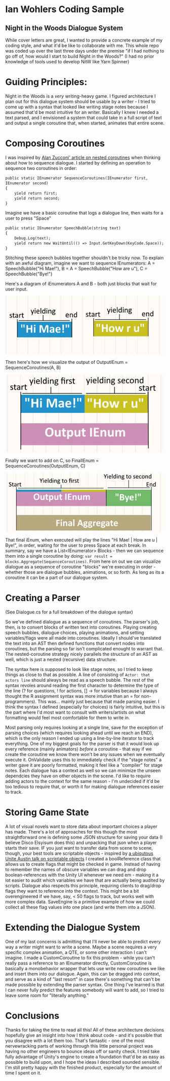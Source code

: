 # Ian Wohlers Coding Sample
## Night in the Woods Dialogue System
While cover letters are great, I wanted to provide a concrete example of my coding style, and what it'd be like to collaborate with me. This whole repo was coded up over the last three days under the premise "if I had nothing to go off of, how would I start to build Night in the Woods?" (I had no prior knowledge of tools used to develop NitW like Yarn Spinner)
# Guiding Principles:
Night in the Woods is a *very* writing-heavy game. I figured architecture I plan out for this dialogue system should be usable by a writer - I tried to come up with a syntax that looked like writing stage notes because I assumed that'd be most intuitive for an writer. Basically I knew I needed a text parsed, and I envisioned a system that could take in a full script of text and output a single coroutine that, when started, animates that entire scene.

# Composing Coroutines
I was inspired by [Alan Zucconi' article on nested coroutines](https://www.alanzucconi.com/2017/02/15/nested-coroutines-in-unity/) when thinking about how to sequence dialogue. I started by defining an operation to sequence two coroutines in order:

```
public static IEnumerator SequenceCoroutines(IEnumerator first, IEnumerator second)
{
    yield return first;
    yield return second;
}
```

Imagine we have a basic coroutine that logs a dialogue line, then waits for a user to press "Space"

```
public static IEnumerator SpeechBubble(string text)
{
    Debug.Log(text);
    yield return new WaitUntil(() => Input.GetKeyDown(KeyCode.Space));
}
```

Stitching these speech bubbles together shouldn't be tricky now. To explain with an awful diagram, imagine we want to sequence IEnumerators:
A = SpeechBubble("Hi Mae!"), B = A = SpeechBubble("How are u"), C = SpeechBubble("Bye!")

Here's a diagram of iEnumerators A and B - both just blocks that wait for user input.

![Two coroutines](Images/twoOfThem.png)

Then here's how we visualize the output of OutputIEnum = SequenceCoroutines(A, B)

![Composite coroutine](Images/composite.png)

Finally we want to add on C, so FinalIEnum = SequenceCoroutines(OutputIEnum, C)

![Aggregate coroutine](Images/aggregate.png)

That final iEnum, when executed will play the lines "Hi Mae! | How are u | Bye!", in order, waiting for the user to press Space at each break.
In summary, say we have a List\<IEnumerator\> Blocks - then we can sequence them into a single coroutine by doing: `var result = blocks.Aggregate(SequenceCoroutines)`. From here on out we can visualize dialogue as a sequence of coroutine "blocks" we're executing in order - whether those are dialogue bubbles, animations, or so forth. As long as its a coroutine it can be a part of our dialogue system.

# Creating a Parser
(See Dialogue.cs for a full breakdown of the dialogue syntax)

So we've defined dialogue as a sequence of coroutines. The parser's job, then, is to convert blocks of written text into coroutines. Playing creating speech bubbles, dialogue choices, playing animations, and setting variables/flags were all made into coroutines. Ideally I should've translated the text into an AST then defined functions that convert nodes into coroutines, but the parsing so far isn't complicated enought to warrant that. The nested-coroutine strategy nicely parallels the structure of an AST as well, which is just a nested (recursive) data structure.

The syntax here is supposed to look like stage notes, so I tried to keep things as close to that as possible. A line of consisting of `Actor: that actors line` should always be read as a speech bubble. The rest of the syntax revoles around reading the first character to determine the type of the line (? for questions, ! for actions, [] -> for variables because I always thought the R assignment syntax was more intutive than an = for non-programmers). This was... mainly just because that made parsing easier. I think the syntax I defined (especially for choices) is fairly intuitive, but this is the part where I'd most want to consult with writers/artists on what formatting would feel most comfortable for them to write in.

Most parsing only requires looking at a single line, save for the exception of parsing choices (which requires looking ahead until we reach an END), which is the only reason I ended up using a line-by-line iterator to track everything. One of my biggest goals for the parser is that it would look up every reference (mainly animators) *before* a coroutine - that way if we create the coroutine we know there won't be any issues when we eventually execute it. OnValidate uses this to immediately check if the "stage notes" a writer gave it are poorly formatted, making it feel like a "compiler" for stage notes. Each dialogue has a context as well so we can minimize the unseen dependcies they have on other objects in the scene. I'd like to require adding actors to the context for the same reason - I'm undecided if it'd be too tedious to require that, or worth it for making dialogue references easier to track.

# Storing Game State
A lot of visual novels want to store data about important choices a player has made. There's a lot of approaches for this though the most straightforward one is defining some JSON structure for saving your data (I believe Disco Elsyisum does this) and unpacking that json when a player starts their save. IF you just want to transfer data from scene to scene, though, your best tools are scriptable objects - inspired by [a ubiqutous Unite Austin talk on scriptable objects](https://www.youtube.com/watch?v=raQ3iHhE_Kk) I created a boolReference class that allows us to create flags that might be checked in game. Instead of having to remember the names of obscure variables we can drag and drop boolean-references with the Unity UI whenever we need em - making it a lot easier to audit which variables we have that are actually being audited by scripts. Dialogue also respects this principle, requiring clients to drag/drop flags they want to reference into the context. This might be a bit overengineered if we have, say, \< 50 flags to track, but works well with more complex data. SaveEngine is a primitive example of how we could collect all these flag values into one place (and write them into a JSON).

# Extending the Dialogue System
One of my last concerns is admitting that I'll never be able to predict every way a writer might want to write a scene. Maybe a scene requires a very specific complex animation, a QTE, or some other interaction I can't imagine. I made a CustomCoroutine to fix this problem - while you can't really pass a reference to an IEnumerator directly, CustomCoroutine is basically a monobehavior wrapper that lets use write new coroutines we like and insert them into our dialogue. Again, this can be dragged into context, and serve as a kind of "last resort" in case there's something that can't be made possible by extending the parser syntax. One thing I've learned is that I can never fully predict the features somebody will want to add, so I tried to leave some room for "literally anything."

# Conclusions
Thanks for taking the time to read all this! All of these architecture decisions hopefully give an insight into how I think about code - and it's possible that you disagree with a lot them too. That's fantastic - one of the most nervewracking parts of working through this little personal project was having no other engineers to bounce ideas off or sanity check. I tried take fully advantage of Unity's engine to create a foundation that'd be as easy as possible to build upon, and I hope the ideas I described sounded sensible. I'm still pretty happy with the finished product, especially for the amount of time I spent on it.